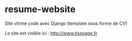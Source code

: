 resume-website
==============

Site vitrine codé avec Django (template sous forme de CV)

Le site est visible ici : http://www.tisspage.fr
